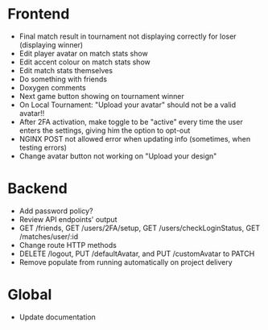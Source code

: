 # Frontend
- Final match result in tournament not displaying correctly for loser (displaying winner)
- Edit player avatar on match stats show
- Edit accent colour on match stats show
- Edit match stats themselves
- Do something with friends
- Doxygen comments
- Next game button showing on tournament winner
- On Local Tournament: "Upload your avatar" should not be a valid avatar!!
- After 2FA activation, make toggle to be "active" every time the user enters the settings, giving him the option to opt-out
- NGINX POST not allowed error when updating info (sometimes, when testing errors)
- Change avatar button not working on "Upload your design"

# Backend
- Add password policy?
- Review API endpoints' output
 - GET /friends, GET /users/2FA/setup, GET /users/checkLoginStatus, GET /matches/user/:id
- Change route HTTP methods
 - DELETE /logout, PUT /defaultAvatar, and PUT /customAvatar to PATCH
- Remove populate from running automatically on project delivery

# Global
- Update documentation